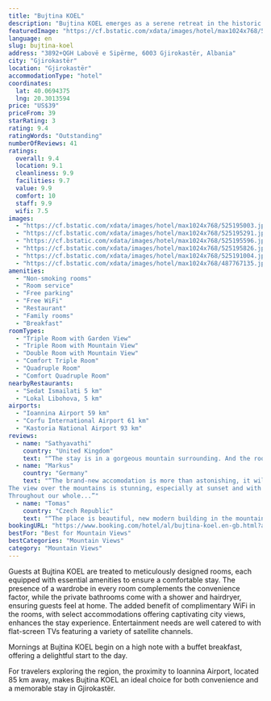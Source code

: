 ```yaml
---
title: "Bujtina KOEL"
description: "Bujtina KOEL emerges as a serene retreat in the historic heart of Gjirokastër, a mere 47 km from the tranquil Zaravina Lake."
featuredImage: "https://cf.bstatic.com/xdata/images/hotel/max1024x768/525195003.jpg?k=d4ad66b9a81fab8b4e8c6d84fa9fe57b0105613f4a1215222bd7c9f38a19dd69&o=&hp=1"
language: en
slug: bujtina-koel
address: "3892+QGH Labovë e Sipërme, 6003 Gjirokastër, Albania"
city: "Gjirokastër"
location: "Gjirokastër"
accommodationType: "hotel"
coordinates:
  lat: 40.0694375
  lng: 20.3013594
price: "US$39"
priceFrom: 39
starRating: 3
rating: 9.4
ratingWords: "Outstanding"
numberOfReviews: 41
ratings:
  overall: 9.4
  location: 9.1
  cleanliness: 9.9
  facilities: 9.7
  value: 9.9
  comfort: 10
  staff: 9.9
  wifi: 7.5
images:
  - "https://cf.bstatic.com/xdata/images/hotel/max1024x768/525195003.jpg?k=d4ad66b9a81fab8b4e8c6d84fa9fe57b0105613f4a1215222bd7c9f38a19dd69&o=&hp=1"
  - "https://cf.bstatic.com/xdata/images/hotel/max1024x768/525195291.jpg?k=f849581dbc9bf4470b6fb05437a82f41ce4cbfc486f56fd1500f4867015e8f5e&o=&hp=1"
  - "https://cf.bstatic.com/xdata/images/hotel/max1024x768/525195596.jpg?k=98cd72d9757bcc8033382e419b3c5483f2cd7489b5a4c1884373c633e03cba13&o=&hp=1"
  - "https://cf.bstatic.com/xdata/images/hotel/max1024x768/525195826.jpg?k=7081369caaf67b3e2be58fdf69546d5102b50f98a9210a68a7ab131ddc439351&o=&hp=1"
  - "https://cf.bstatic.com/xdata/images/hotel/max1024x768/525191004.jpg?k=397e6b69dcd24157295f71cdb94cb8dc75badb35f27d7d81adef5760f45758d2&o=&hp=1"
  - "https://cf.bstatic.com/xdata/images/hotel/max1024x768/487767135.jpg?k=b145755f2608558411e6e9d4f62ceb261f2a5f9913d6272acbfb519987e10d0d&o=&hp=1"
amenities:
  - "Non-smoking rooms"
  - "Room service"
  - "Free parking"
  - "Free WiFi"
  - "Restaurant"
  - "Family rooms"
  - "Breakfast"
roomTypes:
  - "Triple Room with Garden View"
  - "Triple Room with Mountain View"
  - "Double Room with Mountain View"
  - "Comfort Triple Room"
  - "Quadruple Room"
  - "Comfort Quadruple Room"
nearbyRestaurants:
  - "Sedat Ismailati 5 km"
  - "Lokal Libohova, 5 km"
airports:
  - "Ioannina Airport 59 km"
  - "Corfu International Airport 61 km"
  - "Kastoria National Airport 93 km"
reviews:
  - name: "Sathyavathi"
    country: "United Kingdom"
    text: "“The stay is in a gorgeous mountain surrounding. And the room itself is well-designed and nicely built. We arrived late in the night due to road issues and Thanassi was so kind and accommodating. En route closer to the stay, we could find a...”"
  - name: "Markus"
    country: "Germany"
    text: "“The brand-new accomodation is more than astonishing, it will definitely exceed every expectation.
The view over the mountains is stunning, especially at sunset and with a fresh and local wine offered by the host Thanassi.
Throughout our whole...”"
  - name: "Tomas"
    country: "Czech Republic"
    text: "“The place is beautiful, new modern building in the mountains with great views. Large rooms with nice bathroom. We had a family room with four beds and still there was lots of space. Everything was clean and we enjoyed the fresh breakfast from...”"
bookingURL: "https://www.booking.com/hotel/al/bujtina-koel.en-gb.html?aid=8035640"
bestFor: "Best for Mountain Views"
bestCategories: "Mountain Views"
category: "Mountain Views"
---
```


Guests at Bujtina KOEL are treated to meticulously designed rooms, each equipped with essential amenities to ensure a comfortable stay. The presence of a wardrobe in every room complements the convenience factor, while the private bathrooms come with a shower and hairdryer, ensuring guests feel at home. The added benefit of complimentary WiFi in the rooms, with select accommodations offering captivating city views, enhances the stay experience. Entertainment needs are well catered to with flat-screen TVs featuring a variety of satellite channels.

Mornings at Bujtina KOEL begin on a high note with a buffet breakfast, offering a delightful start to the day.

For travelers exploring the region, the proximity to Ioannina Airport, located 85 km away, makes Bujtina KOEL an ideal choice for both convenience and a memorable stay in Gjirokastër.